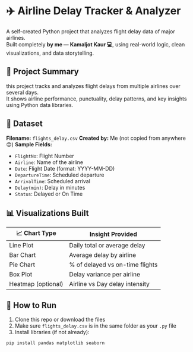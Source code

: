 # ✈️ Airline Delay Tracker & Analyzer

A self-created Python project that analyzes flight delay data of major airlines.  
Built completely **by me — Kamaljot Kaur 💻**, using real-world logic, clean visualizations, and data storytelling.
## 📌 Project Summary
this project tracks and analyzes flight delays from multiple airlines over several days.  
It shows airline performance, punctuality, delay patterns, and key insights using Python data libraries.
## 📁 Dataset
**Filename:** `flights_delay.csv`
**Created by:** Me (not copied from anywhere 😊)
**Sample Fields:**
- `FlightNo`: Flight Number
- `Airline`: Name of the airline
- `Date`: Flight Date (format: YYYY-MM-DD)
- `DepartureTime`: Scheduled departure
- `ArrivalTime`: Scheduled arrival
- `Delay(min)`: Delay in minutes
- `Status`: Delayed or On Time
## 📊 Visualizations Built

| 📈 Chart Type     | Insight Provided                          |
|------------------|-------------------------------------------|
| Line Plot         | Daily total or average delay              |
| Bar Chart         | Average delay by airline                  |
| Pie Chart         | % of delayed vs on-time flights           |
| Box Plot          | Delay variance per airline                |
| Heatmap (optional)| Airline vs Day delay intensity            |
## 🚀 How to Run

1. Clone this repo or download the files
2. Make sure `flights_delay.csv` is in the same folder as your `.py` file
3. Install libraries (if not already):
```bash
pip install pandas matplotlib seaborn
